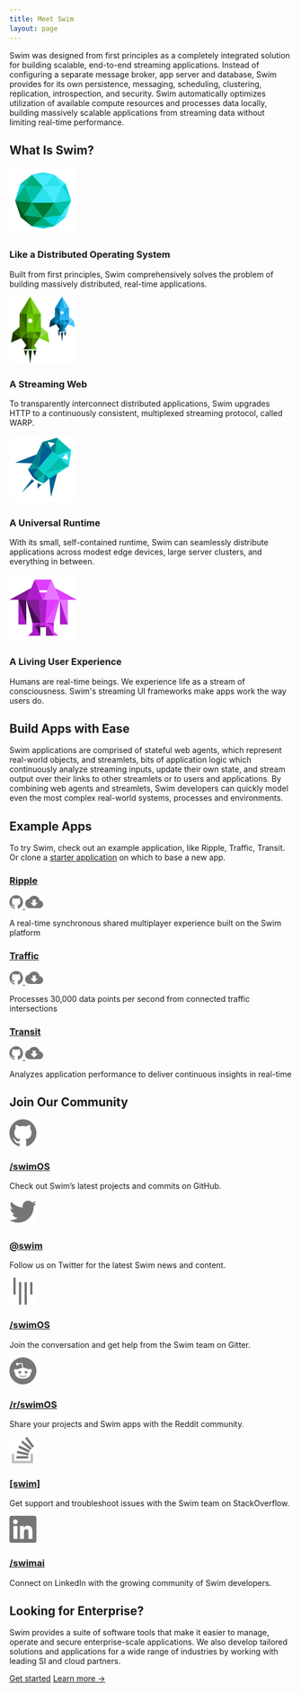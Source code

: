 ```yaml
---
title: Meet Swim
layout: page
---
```


Swim was designed from first principles as a completely integrated solution for building scalable, end-to-end streaming applications. Instead of configuring a separate message broker, app server and database, Swim provides for its own persistence, messaging, scheduling, clustering, replication, introspection, and security. Swim automatically optimizes utilization of available compute resources and processes data locally, building massively scalable applications from streaming data without limiting real-time performance.

## What Is Swim?

<div class="feature-graphic">
  <img src="/assets/images/lowpoly/globe-teal.svg" width="120" height="120">
</div>

### Like a Distributed Operating System

Built from first principles, Swim comprehensively solves the problem of building massively distributed, real-time applications.

<div class="feature-graphic">
  <img src="/assets/images/lowpoly/rockets-green-blue.svg" width="120" height="120">
</div>

### A Streaming Web

To transparently interconnect distributed applications, Swim upgrades HTTP to a continuously consistent, multiplexed streaming protocol, called WARP.

<div class="feature-graphic">
  <img src="/assets/images/lowpoly/lander-teal.svg" width="120" height="120">
</div>

### A Universal Runtime

With its small, self-contained runtime, Swim can seamlessly distribute applications across modest edge devices, large server clusters, and everything in between.

<div class="feature-graphic">
  <img src="/assets/images/lowpoly/robot-magenta.svg" width="120" height="120">
</div>

### A Living User Experience

Humans are real-time beings. We experience life as a stream of consciousness. Swim's streaming UI frameworks make apps work the way users do.

## Build Apps with Ease

Swim applications are comprised of stateful web agents, which represent real-world objects, and streamlets, bits of application logic which continuously analyze streaming inputs, update their own state, and stream output over their links to other streamlets or to users and applications. By combining web agents and streamlets, Swim developers can quickly model even the most complex real-world systems, processes and environments.

## Example Apps

To try Swim, check out an example application, like Ripple, Traffic, Transit. Or clone a [starter application](https://github.com/swimos/tutorial) on which to base a new app.

<div class="feature-graphic">
  <canvas id="ripple" swim-view="swim.CanvasView"></canvas>
</div>

### <a href="https://ripple.swim.inc/">Ripple</a>

<div class="feature-actions">
  <a href="https://github.com/swimos/ripple" class="feature-tag">
    <img src="/assets/images/social/github-gray.svg" width="24" height="24" alt="Github">
  </a>
  <a href="https://github.com/swimos/ripple/archive/master.zip" class="feature-tag">
    <img src="/assets/images/social/download-gray.svg" width="32" height="24" alt="Download">
  </a>
</div>

A real-time synchronous shared multiplayer experience built on the Swim platform

<div class="feature-graphic">
  <canvas id="traffic" swim-view="swim.CanvasView"></canvas>
</div>

### <a href="https://traffic.swim.inc/">Traffic</a>

<div class="feature-tags">
  <a href="https://github.com/swimos/traffic" class="feature-tag">
    <img src="/assets/images/social/github-gray.svg" width="24" height="24" alt="Github">
  </a>
  <a href="https://github.com/swimos/traffic/archive/master.zip" class="feature-tag">
    <img src="/assets/images/social/download-gray.svg" width="32" height="24" alt="Download">
  </a>
</div>

Processes 30,000 data points per second from connected traffic intersections

<div class="feature-graphic">
  <canvas id="transit" swim-view="swim.CanvasView"></canvas>
</div>

### <a href="http://transit.swim.inc/">Transit</a>

<div class="feature-tags">
  <a href="https://github.com/swimos/transit" class="feature-tag">
    <img src="/assets/images/social/github-gray.svg" width="24" height="24" alt="Github">
  </a>
  <a href="https://github.com/swimos/transit/archive/master.zip" class="feature-tag">
    <img src="/assets/images/social/download-gray.svg" width="32" height="24" alt="Download">
  </a>
</div>

Analyzes application performance to deliver continuous insights in real-time

## Join Our Community

<a href="https://github.com/swimos">
  <img src="/assets/images/social/github-gray.svg" width="48" height="48" alt="Github">
  <h3>/swimOS</h3>
</a>

Check out Swim’s latest projects and commits on GitHub.

<a href="https://twitter.com/swim">
  <img src="/assets/images/social/twitter-gray.svg" width="48" height="48" alt="Twitter">
  <h3>@swim</h3>
</a>

Follow us on Twitter for the latest Swim news and content.

<a href="https://gitter.im/swimos">
  <img src="/assets/images/social/gitter-gray.svg" width="48" height="48" alt="Gitter">
  <h3>/swimOS</h3>
</a>

Join the conversation and get help from the Swim team on Gitter.

<a href="https://www.reddit.com/r/swimos">
  <img src="/assets/images/social/reddit-gray.svg" width="48" height="48" alt="Reddit">
  <h3>/r/swimOS</h3>
</a>

Share your projects and Swim apps with the Reddit community.

<a href="https://stackoverflow.com/questions/tagged/swim">
  <img src="/assets/images/social/stackoverflow-gray.svg" width="48" height="48" alt="StackOverflow">
  <h3>[swim]</h3>
</a>

Get support and troubleshoot issues with the Swim team on StackOverflow.

<a href="https://www.linkedin.com/company/swimai">
  <img src="/assets/images/social/linkedin-gray.svg" width="48" height="48" alt="LinkedIn">
  <h3>/swimai</h3>
</a>

Connect on LinkedIn with the growing community of Swim developers.

<div class="bg-white">
  <div class="px-6 py-24 sm:px-6 sm:py-32 lg:px-8">
    <div class="mx-auto max-w-2xl text-center">
      <h2 class="text-3xl font-bold tracking-tight text-gray-900 sm:text-4xl">Looking for Enterprise?</h2>
      <p class="mx-auto mt-6 max-w-xl text-lg leading-8 text-gray-600">Swim provides a suite of software tools that make it easier to manage, operate and secure enterprise-scale applications. We also develop tailored solutions and applications for a wide range of industries by working with leading SI and cloud partners.</p>
      <div class="mt-10 flex items-center justify-center gap-x-6">
        <a href="#" class="rounded-md bg-indigo-600 px-3.5 py-2.5 text-sm font-semibold text-white shadow-sm hover:bg-indigo-500 focus-visible:outline focus-visible:outline-2 focus-visible:outline-offset-2 focus-visible:outline-indigo-600">Get started</a>
        <a href="#" class="text-sm font-semibold leading-6 text-gray-900">Learn more <span aria-hidden="true">→</span></a>
      </div>
    </div>
  </div>
</div>
